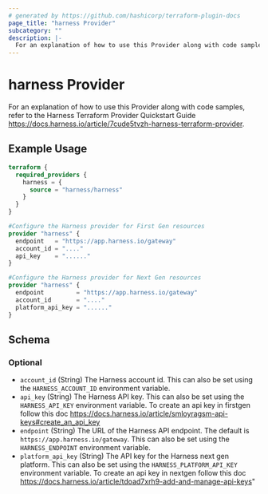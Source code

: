 ```yaml
---
# generated by https://github.com/hashicorp/terraform-plugin-docs
page_title: "harness Provider"
subcategory: ""
description: |-
  For an explanation of how to use this Provider along with code samples, refer to the Harness Terraform Provider Quickstart Guide https://docs.harness.io/article/7cude5tvzh-harness-terraform-provider.
---
```


# harness Provider

For an explanation of how to use this Provider along with code samples, refer to the Harness Terraform Provider Quickstart Guide https://docs.harness.io/article/7cude5tvzh-harness-terraform-provider.

## Example Usage

```terraform
terraform {
  required_providers {
    harness = {
      source = "harness/harness"
    }
  }
}

#Configure the Harness provider for First Gen resources
provider "harness" {
  endpoint   = "https://app.harness.io/gateway"
  account_id = "...."
  api_key    = "......"
}

#Configure the Harness provider for Next Gen resources
provider "harness" {
  endpoint         = "https://app.harness.io/gateway"
  account_id       = "...."
  platform_api_key = "......"
}
```

<!-- schema generated by tfplugindocs -->
## Schema

### Optional

- `account_id` (String) The Harness account id. This can also be set using the `HARNESS_ACCOUNT_ID` environment variable.
- `api_key` (String) The Harness API key. This can also be set using the `HARNESS_API_KEY` environment variable. To create an api key in firstgen follow this doc https://docs.harness.io/article/smloyragsm-api-keys#create_an_api_key
- `endpoint` (String) The URL of the Harness API endpoint. The default is `https://app.harness.io/gateway`. This can also be set using the `HARNESS_ENDPOINT` environment variable.
- `platform_api_key` (String) The API key for the Harness next gen platform. This can also be set using the `HARNESS_PLATFORM_API_KEY` environment variable. To create an api key in nextgen follow this doc https://docs.harness.io/article/tdoad7xrh9-add-and-manage-api-keys"
